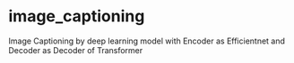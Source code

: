 # image_captioning
Image Captioning by deep learning model with Encoder as Efficientnet and Decoder as Decoder of Transformer
